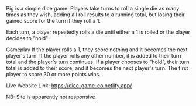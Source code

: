 Pig is a simple dice game. Players take turns to roll a single die as many times as they wish, adding all roll results to a running total, but losing their gained score for the turn if they roll a 1.

Each turn, a player repeatedly rolls a die until either a 1 is rolled or the player decides to "hold":

Gameplay
If the player rolls a 1, they score nothing and it becomes the next player's turn.
If the player rolls any other number, it is added to their turn total and the player's turn continues.
If a player chooses to "hold", their turn total is added to their score, and it becomes the next player's turn.
The first player to score 30 or more points wins.

Live Website Link: 
https://dice-game-eo.netlify.app/

NB: Site is apparently not responsive
